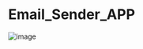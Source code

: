 # Email_Sender_APP
![image](https://github.com/TAPESH3101/Email_Sender_APP/assets/125735560/1dd5c84e-9ad5-4a42-9e9d-18f5233d4b0c)
